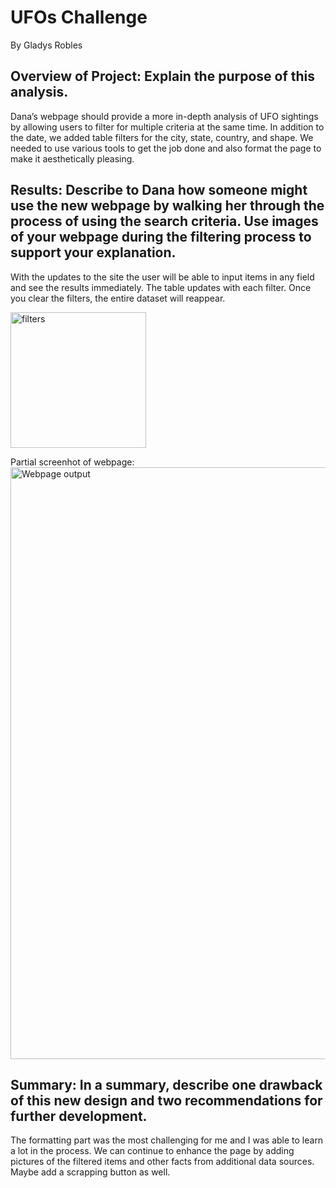 # UFOs Challenge
By Gladys Robles

## Overview of Project: Explain the purpose of this analysis.
Dana’s webpage should provide a more in-depth analysis of UFO sightings by allowing users to filter for multiple criteria at the same time. In addition to the date, we added table filters for the city, state, country, and shape. We needed to use various tools to get the job done and also format the page to make it aesthetically pleasing.

## Results: Describe to Dana how someone might use the new webpage by walking her through the process of using the search criteria. Use images of your webpage during the filtering process to support your explanation.
With the updates to the site the user will be able to input items in any field and see the results immediately.  The table updates with each filter. Once you clear the filters, the entire dataset will reappear.

<img width="217" alt="filters" src="https://user-images.githubusercontent.com/105124485/182968949-4d2086a6-9ede-4715-bc30-0120b61e89bd.png">

Partial screenhot of webpage: <img width="947" alt="Webpage output" src="https://user-images.githubusercontent.com/105124485/182969014-0cbae1b1-cee0-4feb-a51a-b19c55131385.png">

## Summary: In a summary, describe one drawback of this new design and two recommendations for further development.
The formatting part was the most challenging for me and I was able to learn a lot in the process.  We can continue to enhance the page by adding pictures of the filtered items and other facts from additional data sources. Maybe add a scrapping button as well.
